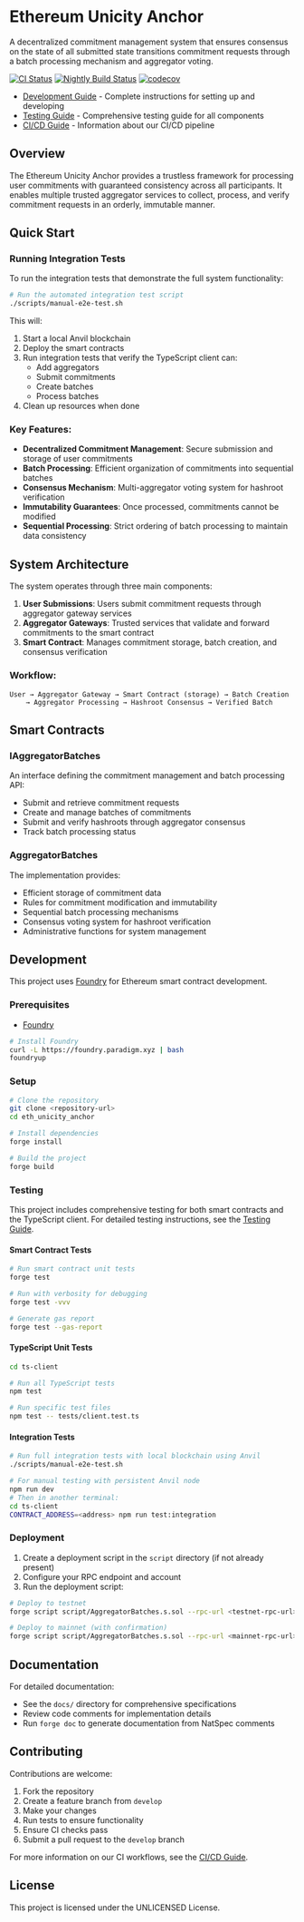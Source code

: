 # Ethereum Unicity Anchor

A decentralized commitment management system that ensures consensus on the state of all submitted state transitions commitment requests through a batch processing mechanism and aggregator voting.

[![CI Status](https://github.com/unicitynetwork/eth-unicity-anchor/actions/workflows/test.yml/badge.svg)](https://github.com/unicitynetwork/eth-unicity-anchor/actions/workflows/test.yml)
[![Nightly Build Status](https://github.com/unicitynetwork/eth-unicity-anchor/actions/workflows/nightly.yml/badge.svg)](https://github.com/unicitynetwork/eth-unicity-anchor/actions/workflows/nightly.yml)
[![codecov](https://codecov.io/gh/unicitynetwork/eth-unicity-anchor/branch/main/graph/badge.svg)](https://codecov.io/gh/unicitynetwork/eth-unicity-anchor)

- [Development Guide](./DEVELOPMENT_GUIDE.md) - Complete instructions for setting up and developing
- [Testing Guide](./TESTING_GUIDE.md) - Comprehensive testing guide for all components
- [CI/CD Guide](./docs/CI-GUIDE.md) - Information about our CI/CD pipeline

## Overview

The Ethereum Unicity Anchor provides a trustless framework for processing user commitments with guaranteed consistency across all participants. It enables multiple trusted aggregator services to collect, process, and verify commitment requests in an orderly, immutable manner.

## Quick Start

### Running Integration Tests

To run the integration tests that demonstrate the full system functionality:

```bash
# Run the automated integration test script
./scripts/manual-e2e-test.sh
```

This will:
1. Start a local Anvil blockchain
2. Deploy the smart contracts
3. Run integration tests that verify the TypeScript client can:
   - Add aggregators
   - Submit commitments
   - Create batches
   - Process batches
4. Clean up resources when done

### Key Features:

- **Decentralized Commitment Management**: Secure submission and storage of user commitments
- **Batch Processing**: Efficient organization of commitments into sequential batches
- **Consensus Mechanism**: Multi-aggregator voting system for hashroot verification
- **Immutability Guarantees**: Once processed, commitments cannot be modified
- **Sequential Processing**: Strict ordering of batch processing to maintain data consistency

## System Architecture

The system operates through three main components:

1. **User Submissions**: Users submit commitment requests through aggregator gateway services
2. **Aggregator Gateways**: Trusted services that validate and forward commitments to the smart contract
3. **Smart Contract**: Manages commitment storage, batch creation, and consensus verification

### Workflow:

```
User → Aggregator Gateway → Smart Contract (storage) → Batch Creation 
    → Aggregator Processing → Hashroot Consensus → Verified Batch
```

## Smart Contracts

### IAggregatorBatches

An interface defining the commitment management and batch processing API:

- Submit and retrieve commitment requests
- Create and manage batches of commitments
- Submit and verify hashroots through aggregator consensus
- Track batch processing status

### AggregatorBatches

The implementation provides:

- Efficient storage of commitment data
- Rules for commitment modification and immutability
- Sequential batch processing mechanisms
- Consensus voting system for hashroot verification
- Administrative functions for system management

## Development

This project uses [Foundry](https://book.getfoundry.sh/) for Ethereum smart contract development.

### Prerequisites

- [Foundry](https://book.getfoundry.sh/getting-started/installation.html)

```bash
# Install Foundry
curl -L https://foundry.paradigm.xyz | bash
foundryup
```

### Setup

```bash
# Clone the repository
git clone <repository-url>
cd eth_unicity_anchor

# Install dependencies
forge install

# Build the project
forge build
```

### Testing

This project includes comprehensive testing for both smart contracts and the TypeScript client. For detailed testing instructions, see the [Testing Guide](./TESTING_GUIDE.md).

#### Smart Contract Tests

```bash
# Run smart contract unit tests
forge test

# Run with verbosity for debugging
forge test -vvv

# Generate gas report
forge test --gas-report
```

#### TypeScript Unit Tests

```bash
cd ts-client

# Run all TypeScript tests
npm test

# Run specific test files
npm test -- tests/client.test.ts
```

#### Integration Tests

```bash
# Run full integration tests with local blockchain using Anvil
./scripts/manual-e2e-test.sh

# For manual testing with persistent Anvil node
npm run dev
# Then in another terminal:
cd ts-client
CONTRACT_ADDRESS=<address> npm run test:integration
```

### Deployment

1. Create a deployment script in the `script` directory (if not already present)
2. Configure your RPC endpoint and account
3. Run the deployment script:

```bash
# Deploy to testnet
forge script script/AggregatorBatches.s.sol --rpc-url <testnet-rpc-url> --private-key <your-private-key> --broadcast

# Deploy to mainnet (with confirmation)
forge script script/AggregatorBatches.s.sol --rpc-url <mainnet-rpc-url> --private-key <your-private-key> --broadcast --verify
```

## Documentation

For detailed documentation:
- See the `docs/` directory for comprehensive specifications
- Review code comments for implementation details
- Run `forge doc` to generate documentation from NatSpec comments

## Contributing

Contributions are welcome:
1. Fork the repository
2. Create a feature branch from `develop`
3. Make your changes
4. Run tests to ensure functionality
5. Ensure CI checks pass
6. Submit a pull request to the `develop` branch

For more information on our CI workflows, see the [CI/CD Guide](./docs/CI-GUIDE.md).

## License

This project is licensed under the UNLICENSED License.
